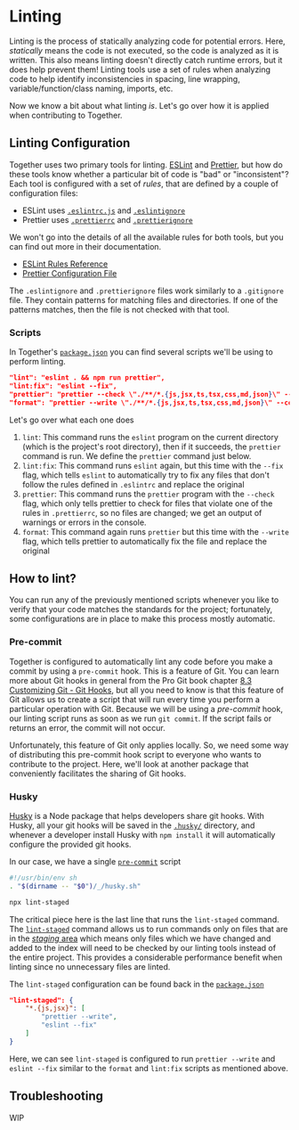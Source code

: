 # Linting

Linting is the process of statically analyzing code for potential errors. Here, _statically_ means the code is not executed, so the code is analyzed as it is written. This also means linting doesn't directly catch runtime errors, but it does help prevent them! Linting tools use a set of rules when analyzing code to help identify inconsistencies in spacing, line wrapping, variable/function/class naming, imports, etc.

Now we know a bit about what linting _is_. Let's go over how it is applied when contributing to Together.

## Linting Configuration

Together uses two primary tools for linting. [ESLint](https://eslint.org/docs/latest/use/getting-started) and [Prettier](https://prettier.io), but how do these tools know whether a particular bit of code is "bad" or "inconsistent"? Each tool is configured with a set of _rules_, that are defined by a couple of configuration files:

- ESLint uses [`.eslintrc.js`](https://github.com/Together-100Devs/Together/blob/main/.eslintrc.js) and [`.eslintignore`](https://github.com/Together-100Devs/Together/blob/main/.eslintignore)
- Prettier uses [`.prettierrc`](https://github.com/Together-100Devs/Together/blob/main/.prettierrc) and [`.prettierignore`](https://github.com/Together-100Devs/Together/blob/main/.prettierignore)

We won't go into the details of all the available rules for both tools, but you can find out more in their documentation.

- [ESLint Rules Reference](https://eslint.org/docs/latest/rules/)
- [Prettier Configuration File ](https://prettier.io/docs/en/configuration)

The `.eslintignore` and `.prettierignore` files work similarly to a `.gitignore` file. They contain patterns for matching files and directories. If one of the patterns matches, then the file is not checked with that tool.

### Scripts

In Together's [`package.json`](https://github.com/Together-100Devs/Together/blob/main/package.json) you can find several scripts we'll be using to perform linting.

```json
"lint": "eslint . && npm run prettier",
"lint:fix": "eslint --fix",
"prettier": "prettier --check \"./**/*.{js,jsx,ts,tsx,css,md,json}\" --config ./.prettierrc",
"format": "prettier --write \"./**/*.{js,jsx,ts,tsx,css,md,json}\" --config ./.prettierrc",
```

Let's go over what each one does

1. `lint`: This command runs the `eslint` program on the current directory (which is the project's root directory), then if it succeeds, the `prettier` command is run. We define the `prettier` command just below.
2. `lint:fix`: This command runs `eslint` again, but this time with the `--fix` flag, which tells `eslint` to automatically try to fix any files that don't follow the rules defined in `.eslintrc` and replace the original
3. `prettier`: This command runs the `prettier` program with the `--check` flag, which only tells prettier to check for files that violate one of the rules in `.prettierrc`, so no files are changed; we get an output of warnings or errors in the console.
4. `format`: This command again runs `prettier` but this time with the `--write` flag, which tells prettier to automatically fix the file and replace the original

## How to lint?

You can run any of the previously mentioned scripts whenever you like to verify that your code matches the standards for the project; fortunately, some configurations are in place to make this process mostly automatic.

### Pre-commit

Together is configured to automatically lint any code before you make a commit by using a `pre-commit` hook. This is a feature of Git. You can learn more about Git hooks in general from the Pro Git book chapter [8.3 Customizing Git - Git Hooks](https://git-scm.com/book/en/v2/Customizing-Git-Git-Hooks), but all you need to know is that this feature of Git allows us to create a script that will run every time you perform a particular operation with Git. Because we will be using a _pre-commit_ hook, our linting script runs as soon as we run `git commit`. If the script fails or returns an error, the commit will not occur.

Unfortunately, this feature of Git only applies locally. So, we need some way of distributing this pre-commit hook script to everyone who wants to contribute to the project. Here, we'll look at another package that conveniently facilitates the sharing of Git hooks.

### Husky

[Husky](https://typicode.github.io/husky/) is a Node package that helps developers share git hooks. With Husky, all your git hooks will be saved in the [`.husky/`](https://github.com/Together-100Devs/Together/tree/main/.husky) directory, and whenever a developer install Husky with `npm install` it will automatically configure the provided git hooks.

In our case, we have a single [`pre-commit`](https://github.com/Together-100Devs/Together/blob/main/.husky/pre-commit) script

```sh
#!/usr/bin/env sh
. "$(dirname -- "$0")/_/husky.sh"

npx lint-staged
```

The critical piece here is the last line that runs the `lint-staged` command. The [`lint-staged`](https://www.npmjs.com/package/lint-staged) command allows us to run commands only on files that are in the [_staging_ area](https://git-scm.com/about/staging-area#staging-area) which means only files which we have changed and added to the index will need to be checked by our linting tools instead of the entire project. This provides a considerable performance benefit when linting since no unnecessary files are linted.

The `lint-staged` configuration can be found back in the [`package.json`](https://github.com/Together-100Devs/Together/blob/main/package.json)

```json
"lint-staged": {
    "*.{js,jsx}": [
        "prettier --write",
        "eslint --fix"
    ]
}
```

Here, we can see `lint-staged` is configured to run `prettier --write` and `eslint --fix` similar to the `format` and `lint:fix` scripts as mentioned above.

## Troubleshooting

WIP
